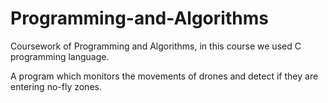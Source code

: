 # Programming-and-Algorithms

<p>Coursework of Programming and Algorithms, in this course we used C programming language.</p>

<p>A program which monitors the movements of drones and detect if they are entering no-fly zones.</p>

